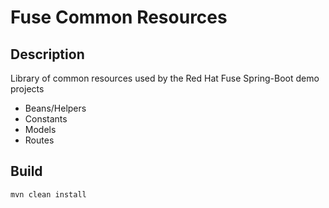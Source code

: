 # Fuse Common Resources

## Description ##
Library of common resources used by the Red Hat Fuse Spring-Boot demo projects

- Beans/Helpers
- Constants
- Models
- Routes

## Build ##

```
mvn clean install
```